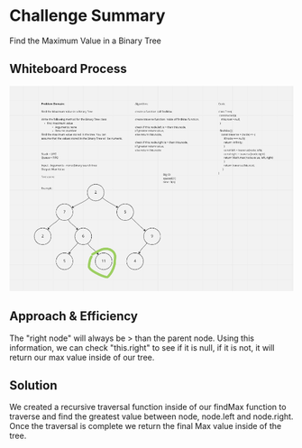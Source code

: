 # Challenge Summary

Find the Maximum Value in a Binary Tree

## Whiteboard Process

![Tree-Max UML](../assets/tree-max.png)

## Approach & Efficiency

The "right node" will always be > than the parent node. Using this information, we can check "this.right" to see if it is null, if it is not, it will return our max value inside of our tree.

## Solution

We created a recursive traversal function inside of our findMax function to traverse and find the greatest value between node, node.left and node.right. Once the traversal is complete we return the final Max value inside of the tree.
